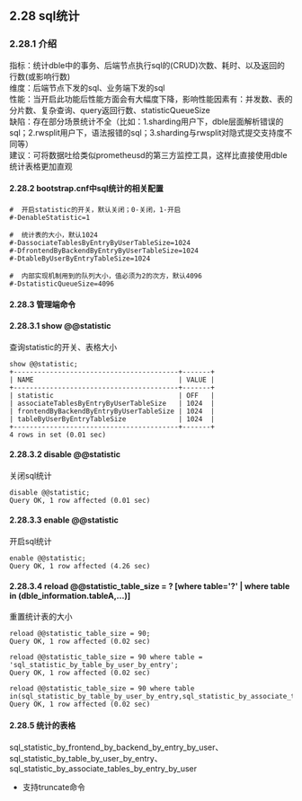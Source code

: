 ## 2.28 sql统计

### 2.28.1 介绍
指标：统计dble中的事务、后端节点执行sql的(CRUD)次数、耗时、以及返回的行数(或影响行数)  
维度：后端节点下发的sql、业务端下发的sql  
性能：当开启此功能后性能方面会有大幅度下降，影响性能因素有：并发数、表的分片数、复杂查询、query返回行数、statisticQueueSize  
缺陷：存在部分场景统计不全（比如：1.sharding用户下，dble层面解析错误的sql；2.rwsplit用户下，语法报错的sql；3.sharding与rwsplit对隐式提交支持度不同等）    
建议：可将数据吐给类似prometheusd的第三方监控工具，这样比直接使用dble统计表格更加直观  

#### 2.28.2 bootstrap.cnf中sql统计的相关配置
```
#  开启statistic的开关，默认关闭；0-关闭，1-开启
#-DenableStatistic=1

#  统计表的大小，默认1024
#-DassociateTablesByEntryByUserTableSize=1024
#-DfrontendByBackendByEntryByUserTableSize=1024
#-DtableByUserByEntryTableSize=1024

#  内部实现机制用到的队列大小，值必须为2的次方，默认4096
#-DstatisticQueueSize=4096
```

#### 2.28.3 管理端命令
#### 2.28.3.1 show @@statistic
查询statistic的开关、表格大小
```
show @@statistic;
+-----------------------------------------+-------+
| NAME                                    | VALUE |
+-----------------------------------------+-------+
| statistic                               | OFF   |
| associateTablesByEntryByUserTableSize   | 1024  |
| frontendByBackendByEntryByUserTableSize | 1024  |
| tableByUserByEntryTableSize             | 1024  |
+-----------------------------------------+-------+
4 rows in set (0.01 sec)
```
#### 2.28.3.2 disable @@statistic
关闭sql统计
```
disable @@statistic;
Query OK, 1 row affected (0.01 sec)
```

#### 2.28.3.3 enable @@statistic
开启sql统计
```
enable @@statistic;
Query OK, 1 row affected (4.26 sec)
```
#### 2.28.3.4 reload @@statistic_table_size = ? [where table='?' | where table in (dble_information.tableA,...)]
重置统计表的大小
```
reload @@statistic_table_size = 90;
Query OK, 1 row affected (0.02 sec)

reload @@statistic_table_size = 90 where table = 'sql_statistic_by_table_by_user_by_entry';
Query OK, 1 row affected (0.02 sec)

reload @@statistic_table_size = 90 where table in(sql_statistic_by_table_by_user_by_entry,sql_statistic_by_associate_tables_by_entry_by_user);
Query OK, 1 row affected (0.02 sec)
```

#### 2.28.5 统计的表格
sql_statistic_by_frontend_by_backend_by_entry_by_user、sql_statistic_by_table_by_user_by_entry、sql_statistic_by_associate_tables_by_entry_by_user

* 支持truncate命令
